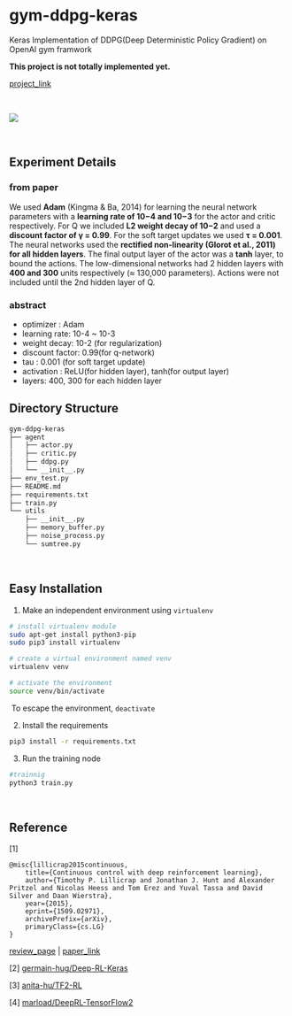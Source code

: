 # gym-ddpg-keras

Keras Implementation of DDPG(Deep Deterministic Policy Gradient) on OpenAI gym framwork

**This project is not totally implemented yet.**

[project_link](https://github.com/CUN-bjy/gym-ddpg-keras/projects/1)

</br>

![](https://raw.githubusercontent.com/CUN-bjy/WalkYTo-rl-gym/master/img/ant_v1.png)

</br>

## Experiment Details

### **from paper**

We used **Adam** (Kingma & Ba, 2014) for learning the neural network parameters with a **learning rate of 10−4 and 10−3** for the actor and critic respectively. For Q we included **L2 weight decay of 10−2** and used a **discount factor of γ = 0.99**. For the soft target updates we used **τ = 0.001**. The neural networks used the **rectified non-linearity (Glorot et al., 2011) for all hidden layers**. The final output layer of the actor was a **tanh** layer, to bound the actions. The low-dimensional networks had 2 hidden layers with **400 and 300** units respectively (≈ 130,000 parameters). Actions were not included until the 2nd hidden layer of Q.


### **abstract**

- optimizer : Adam
- learning rate: 10-4 ~ 10-3
- weight decay: 10-2 (for regularization)
- discount factor: 0.99(for q-network)
- tau : 0.001 (for soft target update)
- activation : ReLU(for hidden layer), tanh(for output layer)
- layers: 400, 300 for each hidden layer
  </br>

## Directory Structure
```bash
gym-ddpg-keras
├── agent
│   ├── actor.py
│   ├── critic.py
│   ├── ddpg.py
│   └── __init__.py
├── env_test.py
├── README.md
├── requirements.txt
├── train.py
└── utils
    ├── __init__.py
    ├── memory_buffer.py
    ├── noise_process.py
    └── sumtree.py
```
</br>

## Easy Installation

1. Make an independent environment using `virtualenv`

```bash
# install virtualenv module
sudo apt-get install python3-pip
sudo pip3 install virtualenv

# create a virtual environment named venv
virtualenv venv 

# activate the environment
source venv/bin/activate 
```

​	To escape the environment, `deactivate`

2. Install the requirements

```bash
pip3 install -r requirements.txt
```

3. Run the training node

```python
#trainnig
python3 train.py
```

</br>

## Reference

[1]

```
@misc{lillicrap2015continuous,
    title={Continuous control with deep reinforcement learning},
    author={Timothy P. Lillicrap and Jonathan J. Hunt and Alexander Pritzel and Nicolas Heess and Tom Erez and Yuval Tassa and David Silver and Daan Wierstra},
    year={2015},
    eprint={1509.02971},
    archivePrefix={arXiv},
    primaryClass={cs.LG}
}
```

[review_page](https://github.com/CUN-bjy/pg-paper-review/blob/master/reviews/DDPG.md) | [paper_link](https://arxiv.org/pdf/1509.02971.pdf)

[2] [germain-hug/Deep-RL-Keras](https://github.com/germain-hug/Deep-RL-Keras)

[3] [anita-hu/TF2-RL](https://github.com/anita-hu/TF2-RL)

[4] [marload/DeepRL-TensorFlow2](https://github.com/marload/DeepRL-TensorFlow2)